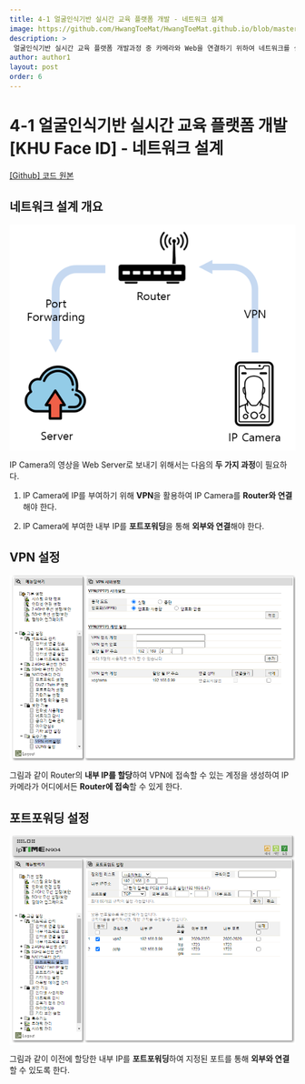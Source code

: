 ```yaml
---
title: 4-1 얼굴인식기반 실시간 교육 플랫폼 개발 - 네트워크 설계
image: https://github.com/HwangToeMat/HwangToeMat.github.io/blob/master/AI-Project/image/KHUFACE/1/img0.png?raw=true
description: >
 얼굴인식기반 실시간 교육 플랫폼 개발과정 중 카메라와 Web을 연결하기 위하여 네트워크를 설계한다.
author: author1
layout: post
order: 6
---
```


# 4-1 얼굴인식기반 실시간 교육 플랫폼 개발[KHU Face ID] - 네트워크 설계

<a href="https://github.com/HwangToeMat/FaceRecognition_FlaskServer">[Github] 코드 원본</a>

## 네트워크 설계 개요

<img src="https://github.com/HwangToeMat/HwangToeMat.github.io/blob/master/AI-Project/image/KHUFACE/1/img1.png?raw=true" style="max-width:100%;margin-left: auto; margin-right: auto; display: block;">

IP Camera의 영상을 Web Server로 보내기 위해서는 다음의 **두 가지 과정**이 필요하다.

1. IP Camera에 IP를 부여하기 위해 **VPN**을 활용하여 IP Camera를 **Router와 연결**해야 한다.

2. IP Camera에 부여한 내부 IP를 **포트포워딩**을 통해 **외부와 연결**해야 한다.

## VPN 설정

<img src="https://github.com/HwangToeMat/HwangToeMat.github.io/blob/master/AI-Project/image/KHUFACE/1/img2.png?raw=true" style="max-width:100%;margin-left: auto; margin-right: auto; display: block;">

그림과 같이 Router의 **내부 IP를 할당**하여 VPN에 접속할 수 있는 계정을 생성하여 IP카메라가 어디에서든 **Router에 접속**할 수 있게 한다.

## 포트포워딩 설정

<img src="https://github.com/HwangToeMat/HwangToeMat.github.io/blob/master/AI-Project/image/KHUFACE/1/img3.png?raw=true" style="max-width:100%;margin-left: auto; margin-right: auto; display: block;">

그림과 같이 이전에 할당한 내부 IP를 **포트포워딩**하여 지정된 포트를 통해 **외부와 연결**할 수 있도록 한다.
